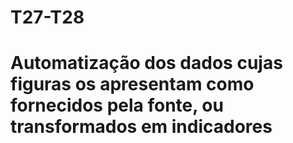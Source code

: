 # T27-T28
# Automatização dos dados cujas figuras os apresentam como fornecidos pela fonte, ou transformados em indicadores

